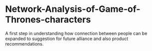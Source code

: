# Network-Analysis-of-Game-of-Thrones-characters

A first step in understanding how connection between people can be expanded to suggestion for future alliance and also product recommendations.
